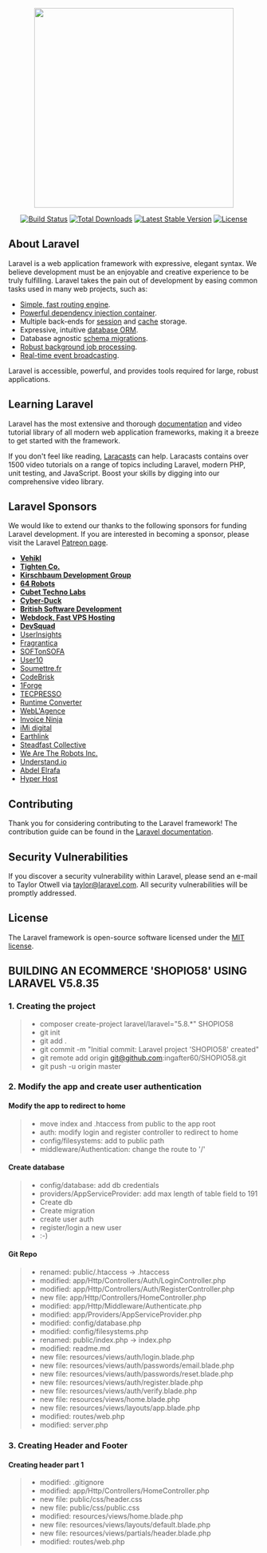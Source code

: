 <p align="center"><img src="https://res.cloudinary.com/dtfbvvkyp/image/upload/v1566331377/laravel-logolockup-cmyk-red.svg" width="400"></p>

<p align="center">
<a href="https://travis-ci.org/laravel/framework"><img src="https://travis-ci.org/laravel/framework.svg" alt="Build Status"></a>
<a href="https://packagist.org/packages/laravel/framework"><img src="https://poser.pugx.org/laravel/framework/d/total.svg" alt="Total Downloads"></a>
<a href="https://packagist.org/packages/laravel/framework"><img src="https://poser.pugx.org/laravel/framework/v/stable.svg" alt="Latest Stable Version"></a>
<a href="https://packagist.org/packages/laravel/framework"><img src="https://poser.pugx.org/laravel/framework/license.svg" alt="License"></a>
</p>

## About Laravel

Laravel is a web application framework with expressive, elegant syntax. We believe development must be an enjoyable and creative experience to be truly fulfilling. Laravel takes the pain out of development by easing common tasks used in many web projects, such as:

- [Simple, fast routing engine](https://laravel.com/docs/routing).
- [Powerful dependency injection container](https://laravel.com/docs/container).
- Multiple back-ends for [session](https://laravel.com/docs/session) and [cache](https://laravel.com/docs/cache) storage.
- Expressive, intuitive [database ORM](https://laravel.com/docs/eloquent).
- Database agnostic [schema migrations](https://laravel.com/docs/migrations).
- [Robust background job processing](https://laravel.com/docs/queues).
- [Real-time event broadcasting](https://laravel.com/docs/broadcasting).

Laravel is accessible, powerful, and provides tools required for large, robust applications.

## Learning Laravel

Laravel has the most extensive and thorough [documentation](https://laravel.com/docs) and video tutorial library of all modern web application frameworks, making it a breeze to get started with the framework.

If you don't feel like reading, [Laracasts](https://laracasts.com) can help. Laracasts contains over 1500 video tutorials on a range of topics including Laravel, modern PHP, unit testing, and JavaScript. Boost your skills by digging into our comprehensive video library.

## Laravel Sponsors

We would like to extend our thanks to the following sponsors for funding Laravel development. If you are interested in becoming a sponsor, please visit the Laravel [Patreon page](https://patreon.com/taylorotwell).

- **[Vehikl](https://vehikl.com/)**
- **[Tighten Co.](https://tighten.co)**
- **[Kirschbaum Development Group](https://kirschbaumdevelopment.com)**
- **[64 Robots](https://64robots.com)**
- **[Cubet Techno Labs](https://cubettech.com)**
- **[Cyber-Duck](https://cyber-duck.co.uk)**
- **[British Software Development](https://www.britishsoftware.co)**
- **[Webdock, Fast VPS Hosting](https://www.webdock.io/en)**
- **[DevSquad](https://devsquad.com)**
- [UserInsights](https://userinsights.com)
- [Fragrantica](https://www.fragrantica.com)
- [SOFTonSOFA](https://softonsofa.com/)
- [User10](https://user10.com)
- [Soumettre.fr](https://soumettre.fr/)
- [CodeBrisk](https://codebrisk.com)
- [1Forge](https://1forge.com)
- [TECPRESSO](https://tecpresso.co.jp/)
- [Runtime Converter](http://runtimeconverter.com/)
- [WebL'Agence](https://weblagence.com/)
- [Invoice Ninja](https://www.invoiceninja.com)
- [iMi digital](https://www.imi-digital.de/)
- [Earthlink](https://www.earthlink.ro/)
- [Steadfast Collective](https://steadfastcollective.com/)
- [We Are The Robots Inc.](https://watr.mx/)
- [Understand.io](https://www.understand.io/)
- [Abdel Elrafa](https://abdelelrafa.com)
- [Hyper Host](https://hyper.host)

## Contributing

Thank you for considering contributing to the Laravel framework! The contribution guide can be found in the [Laravel documentation](https://laravel.com/docs/contributions).

## Security Vulnerabilities

If you discover a security vulnerability within Laravel, please send an e-mail to Taylor Otwell via [taylor@laravel.com](mailto:taylor@laravel.com). All security vulnerabilities will be promptly addressed.

## License

The Laravel framework is open-source software licensed under the [MIT license](https://opensource.org/licenses/MIT).

## BUILDING AN ECOMMERCE 'SHOPIO58' USING LARAVEL V5.8.35

### 1. Creating the project
   > - composer create-project laravel/laravel="5.8.*" SHOPIO58
   > - git init
   > - git add .
   > - git commit -m "Initial commit: Laravel project 'SHOPIO58' created"
   > - git remote add origin git@github.com:ingafter60/SHOPIO58.git
   > - git push -u origin master

### 2. Modify the app and create user authentication

   #### Modify the app to redirect to home
   > - move index and .htaccess from public to the app root
   > - auth: modify login and register controller to redirect to home
   > - config/filesystems: add to public path
   > - middleware/Authentication: change the route to '/'

   #### Create database

   > - config/database: add db credentials
   > - providers/AppServiceProvider: add max length of table field to 191
   > - Create db
   > - Create migration
   > - create user auth
   > - register/login a new user
   > - :-)

   #### Git Repo

   > - renamed:    public/.htaccess -> .htaccess
   > - modified:   app/Http/Controllers/Auth/LoginController.php
   > - modified:   app/Http/Controllers/Auth/RegisterController.php
   > - new file:   app/Http/Controllers/HomeController.php
   > - modified:   app/Http/Middleware/Authenticate.php
   > - modified:   app/Providers/AppServiceProvider.php
   > - modified:   config/database.php
   > - modified:   config/filesystems.php
   > - renamed:    public/index.php -> index.php
   > - modified:   readme.md
   > - new file:   resources/views/auth/login.blade.php
   > - new file:   resources/views/auth/passwords/email.blade.php
   > - new file:   resources/views/auth/passwords/reset.blade.php
   > - new file:   resources/views/auth/register.blade.php
   > - new file:   resources/views/auth/verify.blade.php
   > - new file:   resources/views/home.blade.php
   > - new file:   resources/views/layouts/app.blade.php
   > - modified:   routes/web.php
   > - modified:   server.php

### 3. Creating Header and Footer

   #### Creating header part 1

   > - modified:   .gitignore
   > - modified:   app/Http/Controllers/HomeController.php
   > - new file:   public/css/header.css
   > - new file:   public/css/public.css
   > - modified:   resources/views/home.blade.php
   > - new file:   resources/views/layouts/default.blade.php
   > - new file:   resources/views/partials/header.blade.php
   > - modified:   routes/web.php
